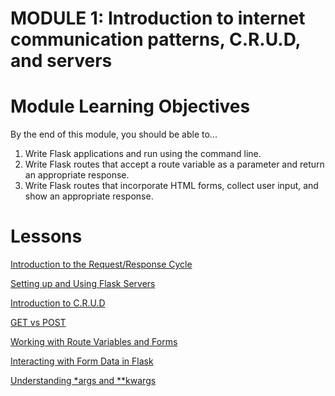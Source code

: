 # MODULE 1: Introduction to internet communication patterns, C.R.U.D, and servers

# Module Learning Objectives

By the end of this module, you should be able to...

1. Write Flask applications and run using the command line.
2. Write Flask routes that accept a route variable as a parameter and return an appropriate response.
3. Write Flask routes that incorporate HTML forms, collect user input, and show an appropriate response.

# Lessons

[Introduction to the Request/Response Cycle](lesson-1.md)

[Setting up and Using Flask Servers](lesson-2.md)

[Introduction to C.R.U.D](lesson-3.md)

[GET vs POST](lesson-4.md)

[Working with Route Variables and Forms](lesson-5.md)

[Interacting with Form Data in Flask](lesson-6.md)

[Understanding *args and **kwargs](lesson-7.md)

